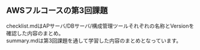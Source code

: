 ## AWSフルコースの第3回課題  
checklist.mdはAPサーバ/DBサーバ/構成管理ツールそれぞれの名称とVersionを確認した内容のまとめ。  
summary.mdは第3回課題を通して学習した内容のまとめとなっています。  
